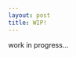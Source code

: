 ```yaml
---
layout: post
title: WIP!
---
```

<link rel="stylesheet" type="text/css" href="{{ site.baseurl }}/post.css" />
work in progress...